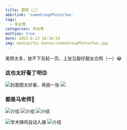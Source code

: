 ```yaml
---
title: 靓照（二）
abbrlink: 'someGroupPhotosTwo'
tags:
  - 毕业季
categories: 毕业季
mathjax: true
date: 2022-6-13 10:34:14
img: medias/toc-banner/someGroupPhotosTwo.jpg
---
```


<div class="note info">美照太多，放不下另起一页，上张见靓仔靓女合照（一）&#x1f602;</div>

### 这也太好看了吧&#x1F60D;
![封面图太好看，再放一张](https://img.gejiba.com/images/c9e490d13b53f9ecf03ddb4ee63270e8.jpg)
![](https://img.gejiba.com/images/b29a023db37d60f1bb6b2eb8b0d6a93f.jpg)
### 都是马老师&#x1F412;
![介绍](https://img.gejiba.com/images/f7d7e881b105a38310a88cfa171a41cc.jpg)
![介绍](https://img.gejiba.com/images/bc61287d5466dce5c625d45994ba6ebc.jpg)
![介绍](https://img.gejiba.com/images/eea7c2122e8a197078587c0595421bf4.jpg)

![学术辣鸡自动入捅](https://img.gejiba.com/images/ccc9090fe77430905d2c82908e26b69c.jpg)
![介绍](https://img.gejiba.com/images/ef203e0e86371b2a29f4a75781e361be.jpg)